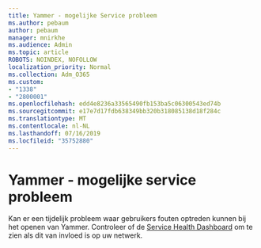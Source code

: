 ```yaml
---
title: Yammer - mogelijke Service probleem
ms.author: pebaum
author: pebaum
manager: mnirkhe
ms.audience: Admin
ms.topic: article
ROBOTS: NOINDEX, NOFOLLOW
localization_priority: Normal
ms.collection: Adm_O365
ms.custom:
- "1338"
- "2800001"
ms.openlocfilehash: edd4e8236a33565490fb153ba5c06300543ed74b
ms.sourcegitcommit: e17e7d17fdb638349bb320b318085138d18f284c
ms.translationtype: MT
ms.contentlocale: nl-NL
ms.lasthandoff: 07/16/2019
ms.locfileid: "35752880"
---
```

# <a name="yammer---possible-service-issue"></a>Yammer - mogelijke service probleem

Kan er een tijdelijk probleem waar gebruikers fouten optreden kunnen bij het openen van Yammer. Controleer of de [Service Health Dashboard](https://admin.microsoft.com/AdminPortal/Home#/servicehealth) om te zien als dit van invloed is op uw netwerk.
